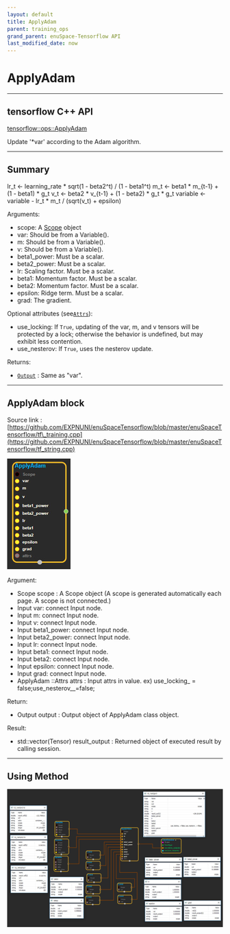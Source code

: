 ```yaml
--- 
layout: default 
title: ApplyAdam 
parent: training_ops 
grand_parent: enuSpace-Tensorflow API 
last_modified_date: now 
--- 
```


# ApplyAdam

---

## tensorflow C++ API

[tensorflow::ops::ApplyAdam](https://www.tensorflow.org/api_docs/cc/class/tensorflow/ops/apply-adam)

Update '\*var' according to the Adam algorithm.

---

## Summary

lr\_t &lt;- learning\_rate \* sqrt\(1 - beta2^t\) / \(1 - beta1^t\) m\_t &lt;- beta1 \* m\_{t-1} + \(1 - beta1\) \* g\_t v\_t &lt;- beta2 \* v\_{t-1} + \(1 - beta2\) \* g\_t \* g\_t variable &lt;- variable - lr\_t \* m\_t / \(sqrt\(v\_t\) + epsilon\)

Arguments:

* scope: A [Scope](https://www.tensorflow.org/api_docs/cc/class/tensorflow/scope.html#classtensorflow_1_1_scope) object
* var: Should be from a Variable\(\).
* m: Should be from a Variable\(\).
* v: Should be from a Variable\(\).
* beta1\_power: Must be a scalar.
* beta2\_power: Must be a scalar.
* lr: Scaling factor. Must be a scalar.
* beta1: Momentum factor. Must be a scalar.
* beta2: Momentum factor. Must be a scalar.
* epsilon: Ridge term. Must be a scalar.
* grad: The gradient.

Optional attributes \(see[`Attrs`](https://www.tensorflow.org/api_docs/cc/struct/tensorflow/ops/apply-adam/attrs.html#structtensorflow_1_1ops_1_1_apply_adam_1_1_attrs)\):

* use\_locking: If `True`, updating of the var, m, and v tensors will be protected by a lock; otherwise the behavior is undefined, but may exhibit less contention.
* use\_nesterov: If `True`, uses the nesterov update.

Returns:

* [`Output`](https://www.tensorflow.org/api_docs/cc/class/tensorflow/output.html#classtensorflow_1_1_output) : Same as "var".

---

## ApplyAdam block

Source link : [https://github.com/EXPNUNI/enuSpaceTensorflow/blob/master/enuSpaceTensorflow/tf\_training.cpp](https://github.com/EXPNUNI/enuSpaceTensorflow/blob/master/enuSpaceTensorflow/tf_string.cpp)

![](./assets/training/ApplyAdam1.jpg)

Argument:

* Scope scope : A Scope object \(A scope is generated automatically each page. A scope is not connected.\)
* Input var: connect  Input node.
* Input m: connect  Input node.
* Input v: connect  Input node.
* Input beta1\_power: connect  Input node.
* Input beta2\_power: connect  Input node.
* Input lr: connect  Input node.
* Input beta1: connect  Input node.
* Input beta2: connect  Input node.
* Input epsilon: connect  Input node.
* Input grad: connect  Input node.
* ApplyAdam ::Attrs attrs : Input attrs in value. ex\) use\_locking\_ = false;use_nesterov\__=false;



Return:

* Output output : Output object of ApplyAdam class object.

Result:

* std::vector\(Tensor\) result\_output : Returned object of executed result by calling session.

---

## Using Method

![](./assets/training/ApplyAdam2.jpg)

